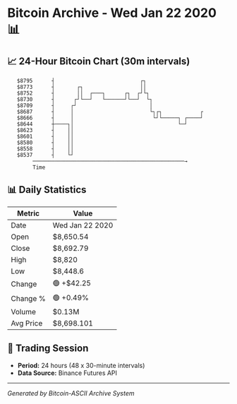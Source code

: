 # Bitcoin Archive - Wed Jan 22 2020 📊

## 📈 24-Hour Bitcoin Chart (30m intervals)

```
   $8795      ┤                           ┌┐                   
   $8773      ┤       ┌┐                  ││                   
   $8752      ┤       ││  ┌───┐      ┌┐  ┌┘└┐                  
   $8730      ┤      ┌┘└──┘   └──────┘└──┘  └┐                 
   $8709      ┤     ┌┘                       │                 
   $8687      ┤     │                        └┐┌┐            ┌ 
   $8666      ┤     │                         └┘└─────┐ ┌────┘ 
   $8644      ┼────┐│                                 └─┘      
   $8623      ┤    ││                                          
   $8601      ┤    ││                                          
   $8580      ┤    ││                                          
   $8558      ┤    ││                                          
   $8537      ┤    └┘                                          
        ────────────────────────────────────────────────→
        Time
```

## 📊 Daily Statistics

| Metric | Value |
|--------|-------|
| Date | Wed Jan 22 2020 |
| Open | $8,650.54 |
| Close | $8,692.79 |
| High | $8,820 |
| Low | $8,448.6 |
| Change | 🟢 +$42.25 |
| Change % | 🟢 +0.49% |
| Volume | $0.13M |
| Avg Price | $8,698.101 |

## 📅 Trading Session

- **Period:** 24 hours (48 x 30-minute intervals)
- **Data Source:** Binance Futures API

---
*Generated by Bitcoin-ASCII Archive System*
